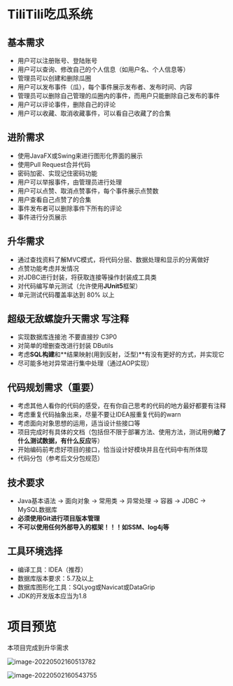 # TiliTili吃瓜系统

## 基本需求

- 用户可以注册账号、登陆账号
- 用户可以查询、修改自己的个人信息（如用户名、个人信息等）
- 管理员可以创建和删除瓜圈
- 用户可以发布事件（瓜），每个事件展示发布者、发布时间、内容
- 管理员可以删除自己管理的瓜圈内的事件，而用户只能删除自己发布的事件
- 用户可以评论事件，删除自己的评论
- 用户可以收藏、取消收藏事件，可以看自己收藏了的合集

## 进阶需求

- 使用JavaFX或Swing来进行图形化界面的展示
- 使用Pull Request合并代码
- 密码加密、实现记住密码功能
- 用户可以举报事件，由管理员进行处理
- 用户可以点赞、取消点赞事件，每个事件展示点赞数
- 用户查看自己点赞了的合集
- 事件发布者可以删除事件下所有的评论
- 事件进行分页展示

## 升华需求

- 通过查找资料了解MVC模式，将代码分层、数据处理和显示的分离做好
- 点赞功能考虑并发情况 
- 对JDBC进行封装，将获取连接等操作封装成工具类
- 对代码编写单元测试（允许使用**JUnit5**框架）
- 单元测试代码覆盖率达到 80% 以上

## 超级无敌螺旋升天需求  写注释

- 实现数据库连接池    不要直接抄  C3P0
- 对简单的增删查改进行封装  DButils
- 考虑**SQL构建**和**结果映射(用到反射，泛型)**有没有更好的方式，并实现它
- 尽可能多地对异常进行集中处理（通过AOP实现）

## 代码规划需求（重要）

- 考虑其他人看你的代码的感受，在有你自己思考的代码的地方最好都要有注释
- 考虑重复代码抽象出来，尽量不要让IDEA报重复代码的warn
- 考虑面向对象思想的运用，适当设计些接口等
- 项目完成时有具体的文档（包括但不限于部署方法、使用方法，测试用例**给了什么测试数据，有什么反应**等）
- 开始编码前考虑好项目的接口，恰当设计好模块并且在代码中有所体现
- 代码分包（参考后文分包规范）

## 技术要求

- Java基本语法 -> 面向对象 -> 常用类 -> 异常处理 -> 容器 -> JDBC -> MySQL数据库
- **必须使用Git进行项目版本管理**
- **不可以使用任何外部导入的框架！！！如SSM、log4j等**

## 工具环境选择

- 编译工具：IDEA（推荐）
- 数据库版本要求：5.7及以上
- 数据库图形化工具：SQLyog或Navicat或DataGrip
- JDK的开发版本应当为1.8



# 项目预览

本项目完成到升华需求

![image-20220502160513782](https://myblogimgbed.oss-cn-shenzhen.aliyuncs.com/img/202205021605815.png)



![image-20220502160543755](https://myblogimgbed.oss-cn-shenzhen.aliyuncs.com/img/202205021605907.png)